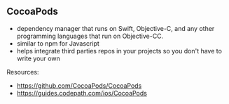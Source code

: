 ## CocoaPods

- dependency manager that runs on Swift, Objective-C, and any other programming languages that run on Objective-CC. 
- similar to npm for Javascript
- helps integrate third parties repos in your projects so you don't have to write your own

Resources: 
- https://github.com/CocoaPods/CocoaPods
- https://guides.codepath.com/ios/CocoaPods
